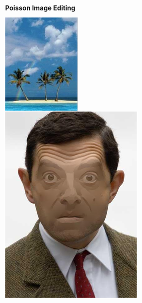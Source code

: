 ## Poisson Image Editing

![image](https://github.com/phc260/PennX-Robotics-Vision-Intelligence-and-Machine-Learning/blob/master/Poisson-Image-Editing/blended.jpg)
![image](https://github.com/phc260/PennX-Robotics-Vision-Intelligence-and-Machine-Learning/blob/master/Poisson-Image-Editing/flattened.jpg)
